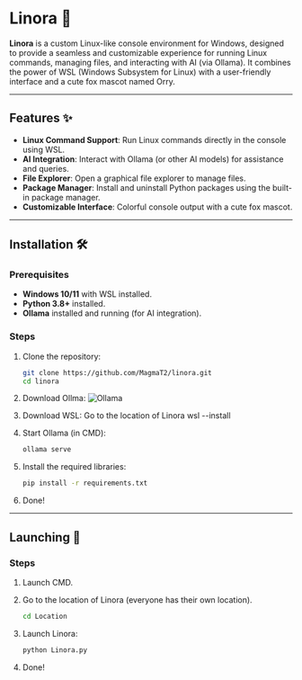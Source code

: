 # Linora 🦊

**Linora** is a custom Linux-like console environment for Windows, designed to provide a seamless and customizable experience for running Linux commands, managing files, and interacting with AI (via Ollama). It combines the power of WSL (Windows Subsystem for Linux) with a user-friendly interface and a cute fox mascot named Orry.

---

## Features ✨

- **Linux Command Support**: Run Linux commands directly in the console using WSL.
- **AI Integration**: Interact with Ollama (or other AI models) for assistance and queries.
- **File Explorer**: Open a graphical file explorer to manage files.
- **Package Manager**: Install and uninstall Python packages using the built-in package manager.
- **Customizable Interface**: Colorful console output with a cute fox mascot.

---

## Installation 🛠️

### Prerequisites
- **Windows 10/11** with WSL installed.
- **Python 3.8+** installed.
- **Ollama** installed and running (for AI integration).

### Steps
1. Clone the repository:
   ```bash
   git clone https://github.com/MagmaT2/linora.git
   cd linora
   
2. Download Ollma: ![Ollama](https://ollama.ai/)
 
3. Download WSL:
   Go to the location of Linora
   wsl --install
4. Start Ollama (in CMD):
   ```bash
   ollama serve
   
5. Install the required libraries:
   ```bash
   pip install -r requirements.txt
   
6. Done!

---

## Launching 🚀 

### Steps 

1. Launch CMD.

2. Go to the location of Linora (everyone has their own location).
   ```bash
   cd Location

3. Launch Linora:
   ```bash
   python Linora.py

4. Done!
